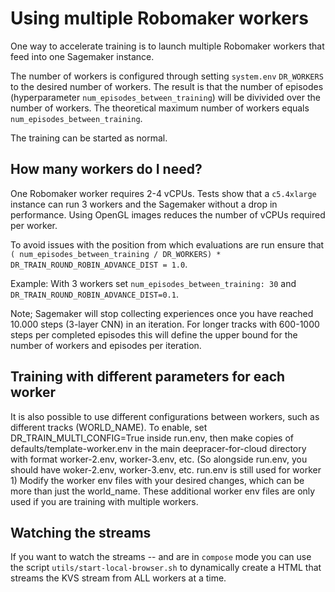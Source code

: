 # Using multiple Robomaker workers

One way to accelerate training is to launch multiple Robomaker workers that feed into one Sagemaker instance.

The number of workers is configured through setting `system.env` `DR_WORKERS` to the desired number of workers. The result is that the number of episodes (hyperparameter `num_episodes_between_training`) will be divivided over the number of workers. The theoretical maximum number of workers equals `num_episodes_between_training`.

The training can be started as normal.

## How many workers do I need?

One Robomaker worker requires 2-4 vCPUs. Tests show that a `c5.4xlarge` instance can run 3 workers and the Sagemaker without a drop in performance. Using OpenGL images reduces the number of vCPUs required per worker.

To avoid issues with the position from which evaluations are run ensure that `( num_episodes_between_training / DR_WORKERS) * DR_TRAIN_ROUND_ROBIN_ADVANCE_DIST = 1.0`. 

Example: With 3 workers set `num_episodes_between_training: 30` and `DR_TRAIN_ROUND_ROBIN_ADVANCE_DIST=0.1`.

Note; Sagemaker will stop collecting experiences once you have reached 10.000 steps (3-layer CNN) in an iteration. For longer tracks with 600-1000 steps per completed episodes this will define the upper bound for the number of workers and episodes per iteration.

## Training with different parameters for each worker

It is also possible to use different configurations between workers, such as different tracks (WORLD_NAME).  To enable, set DR_TRAIN_MULTI_CONFIG=True inside run.env, then make copies of defaults/template-worker.env in the main deepracer-for-cloud directory with format worker-2.env, worker-3.env, etc.  (So alongside run.env, you should have woker-2.env, worker-3.env, etc.  run.env is still used for worker 1)  Modify the worker env files with your desired changes, which can be more than just the world_name.  These additional worker env files are only used if you are training with multiple workers.

## Watching the streams

If you want to watch the streams -- and are in `compose` mode you can use the script `utils/start-local-browser.sh` to dynamically create a HTML that streams the KVS stream from ALL workers at a time.
